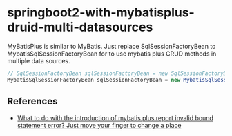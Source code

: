 # springboot2-with-mybatisplus-druid-multi-datasources

MyBatisPlus is similar to MyBatis. Just replace SqlSessionFactoryBean to MybatisSqlSessionFactoryBean 
for to use mybatis plus CRUD methods in multiple data sources.
```java
// SqlSessionFactoryBean sqlSessionFactoryBean = new SqlSessionFactoryBean();
MybatisSqlSessionFactoryBean sqlSessionFactoryBean = new MybatisSqlSessionFactoryBean();
```

## References

- [What to do with the introduction of mybatis plus report invalid bound statement error? Just move your finger to change a place](https://cdmana.com/2021/06/20210627060546688a.html)
